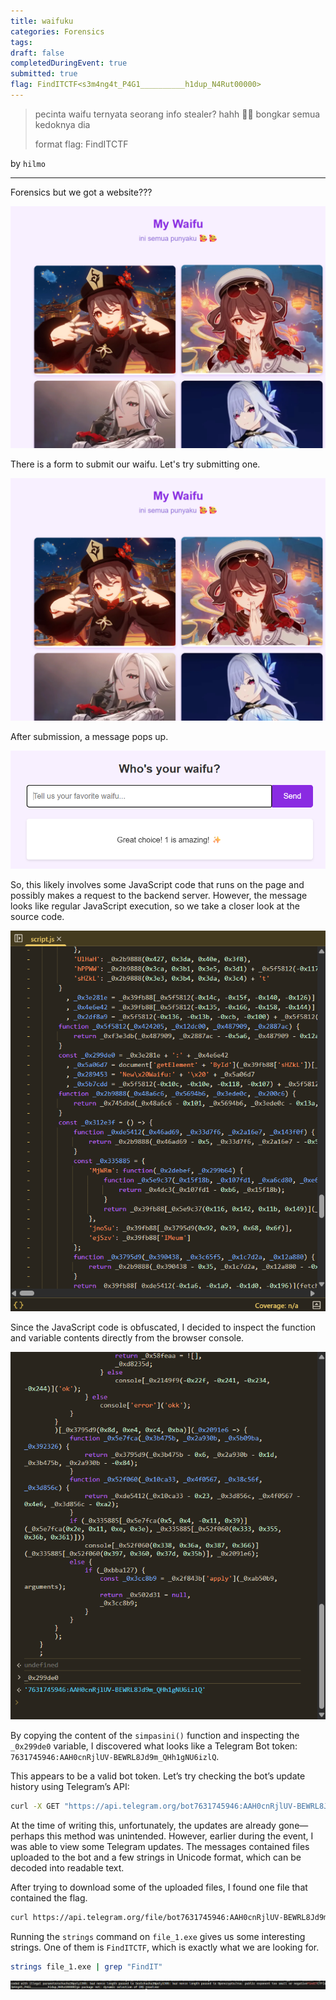 ```yaml
---
title: waifuku
categories: Forensics
tags: 
draft: false
completedDuringEvent: true
submitted: true
flag: FindITCTF<s3m4ng4t_P4G1__________h1dup_N4Rut00000>
---
```

> pecinta waifu ternyata seorang info stealer? hahh 🥶🥶 bongkar semua kedoknya dia
>
> format flag: FindITCTF<flag>

by `hilmo`

---

Forensics but we got a website???

![alt text](image.png)

There is a form to submit our waifu. Let's try submitting one.

![alt text](image-1.png)

After submission, a message pops up.

![alt text](image-2.png)

So, this likely involves some JavaScript code that runs on the page and possibly makes a request to the backend server. However, the message looks like regular JavaScript execution, so we take a closer look at the source code.

![alt text](image-3.png)

Since the JavaScript code is obfuscated, I decided to inspect the function and variable contents directly from the browser console.

![alt text](image-4.png)

By copying the content of the `simpasini()` function and inspecting the `_0x299de0` variable, I discovered what looks like a Telegram Bot token:
`7631745946:AAH0cnRjlUV-BEWRL8Jd9m_QHh1gNU6izlQ`.

This appears to be a valid bot token. Let’s try checking the bot’s update history using Telegram’s API:

```sh
curl -X GET "https://api.telegram.org/bot7631745946:AAH0cnRjlUV-BEWRL8Jd9m_QHh1gNU6izlQ/getUpdates"
```

At the time of writing this, unfortunately, the updates are already gone—perhaps this method was unintended. However, earlier during the event, I was able to view some Telegram updates. The messages contained files uploaded to the bot and a few strings in Unicode format, which can be decoded into readable text.

After trying to download some of the uploaded files, I found one file that contained the flag.

```sh
curl https://api.telegram.org/file/bot7631745946:AAH0cnRjlUV-BEWRL8Jd9m_QHh1gNU6izlQ/documents/file_1.exe -o file_1.exe
```

Running the `strings` command on `file_1.exe` gives us some interesting strings. One of them is `FindITCTF`, which is exactly what we are looking for.

```sh
strings file_1.exe | grep "FindIT"
```

![alt text](image-5.png)
